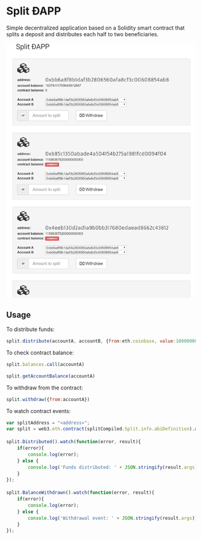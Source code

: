# Split ÐAPP
Simple decentralized application based on a Solidity smart contract that splits a deposit and distributes each half to two beneficiaries. 

![Screenshot](readme.png)

## Usage

To distribute funds: 

```javascript
split.distribute(accountA, accountB, {from:eth.coinbase, value:1000000000000000000})
```

To check contract balance: 

```javascript
split.balances.call(accountA)
```

```javascript
split.getAccountBalance(accountA)
```

To withdraw from the contract:

```javascript
split.withdraw({from:accountA})
```
To watch contract events: 

```javascript
var splitAddress = "<address>";
var split = web3.eth.contract(splitCompiled.Split.info.abiDefinition).at(splitAddress);

split.Distributed().watch(function(error, result){
    if(error){
        console.log(error);
    } else {
        console.log('Funds distributed: ' + JSON.stringify(result.args));
    }
});

split.BalanceWithdrawn().watch(function(error, result){
    if(error){
        console.log(error);
    } else {
        console.log('Withdrawal event: ' + JSON.stringify(result.args));
    }
});
```

